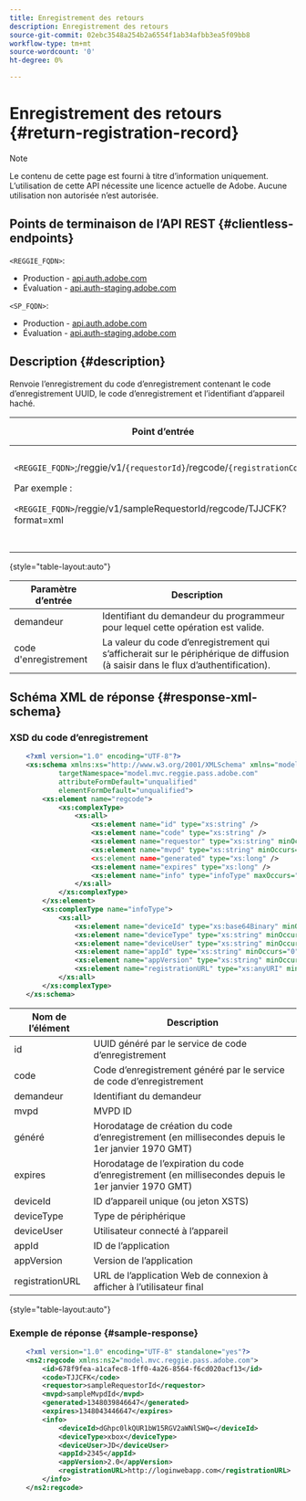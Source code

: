 ```yaml
---
title: Enregistrement des retours
description: Enregistrement des retours
source-git-commit: 02ebc3548a254b2a6554f1ab34afbb3ea5f09bb8
workflow-type: tm+mt
source-wordcount: '0'
ht-degree: 0%

---
```


# Enregistrement des retours {#return-registration-record}

>[!NOTE]
>
>Le contenu de cette page est fourni à titre d’information uniquement. L’utilisation de cette API nécessite une licence actuelle de Adobe. Aucune utilisation non autorisée n’est autorisée.


## Points de terminaison de l’API REST {#clientless-endpoints}

`<REGGIE_FQDN>`:

* Production - [api.auth.adobe.com](http://api.auth.adobe.com/)
* Évaluation - [api.auth-staging.adobe.com](http://api.auth-staging.adobe.com/)

`<SP_FQDN>`:

* Production - [api.auth.adobe.com](http://api.auth.adobe.com/)
* Évaluation - [api.auth-staging.adobe.com](http://api.auth-staging.adobe.com/)




## Description {#description}

Renvoie l’enregistrement du code d’enregistrement contenant le code d’enregistrement UUID, le code d’enregistrement et l’identifiant d’appareil haché.






| Point d’entrée | Appelé  </br>Par | Entrée   </br>Paramètres | HTTP  </br>Méthode | Réponse | HTTP  </br>Réponse |
| --- | --- | --- | --- | --- | --- |
| `<REGGIE_FQDN>`;/reggie/v1/`{requestorId}`/regcode/`{registrationCode}`<p>Par exemple :<p>`<REGGIE_FQDN>`/reggie/v1/sampleRequestorId/regcode/TJJCFK?format=xml | Application de diffusion en continu</br></br>ou</br></br>Service de programmation | 1. demandeur  </br>    (composant Chemin)</br>2.  code d&#39;enregistrement  </br>    (composant Chemin) | GET | XML ou JSON contenant un code d’enregistrement et des informations. Voir schéma et exemple ci-dessous. | 200 |

{style="table-layout:auto"}




| Paramètre d’entrée | Description |
| --- | --- |
| demandeur | Identifiant du demandeur du programmeur pour lequel cette opération est valide. |
| code d&#39;enregistrement | La valeur du code d’enregistrement qui s’afficherait sur le périphérique de diffusion (à saisir dans le flux d’authentification). |




## Schéma XML de réponse {#response-xml-schema}

### XSD du code d’enregistrement

```XML
    <?xml version="1.0" encoding="UTF-8"?>
    <xs:schema xmlns:xs="http://www.w3.org/2001/XMLSchema" xmlns="model.mvc.reggie.pass.adobe.com"
            targetNamespace="model.mvc.reggie.pass.adobe.com"
            attributeFormDefault="unqualified"
            elementFormDefault="unqualified">
        <xs:element name="regcode">
            <xs:complexType>
                <xs:all>
                    <xs:element name="id" type="xs:string" />
                    <xs:element name="code" type="xs:string" />
                    <xs:element name="requestor" type="xs:string" minOccurs="1" maxOccurs="1"/>
                    <xs:element name="mvpd" type="xs:string" minOccurs="1" maxOccurs="1"/
                    <xs:element name="generated" type="xs:long" />
                    <xs:element name="expires" type="xs:long" />
                    <xs:element name="info" type="infoType" maxOccurs="1"/>
                </xs:all>
            </xs:complexType>
        </xs:element>
        <xs:complexType name="infoType">
            <xs:all>
                <xs:element name="deviceId" type="xs:base64Binary" minOccurs="1" maxOccurs="1"/>
                <xs:element name="deviceType" type="xs:string" minOccurs="0" maxOccurs="1"/>
                <xs:element name="deviceUser" type="xs:string" minOccurs="0" maxOccurs="1"/>
                <xs:element name="appId" type="xs:string" minOccurs="0" maxOccurs="1"/>
                <xs:element name="appVersion" type="xs:string" minOccurs="0" maxOccurs="1"/>
                <xs:element name="registrationURL" type="xs:anyURI" minOccurs="0" maxOccurs="1"/>
            </xs:all>
        </xs:complexType>
    </xs:schema>
```

| Nom de l’élément | Description |
| --- | --- |
| id | UUID généré par le service de code d’enregistrement |
| code | Code d’enregistrement généré par le service de code d’enregistrement |
| demandeur | Identifiant du demandeur |
| mvpd | MVPD ID |
| généré | Horodatage de création du code d’enregistrement (en millisecondes depuis le 1er janvier 1970 GMT) |
| expires | Horodatage de l’expiration du code d’enregistrement (en millisecondes depuis le 1er janvier 1970 GMT) |
| deviceId | ID d’appareil unique (ou jeton XSTS) |
| deviceType | Type de périphérique |
| deviceUser | Utilisateur connecté à l’appareil |
| appId | ID de l’application |
| appVersion | Version de l’application |
| registrationURL | URL de l’application Web de connexion à afficher à l’utilisateur final |

{style="table-layout:auto"}

### Exemple de réponse {#sample-response}

```XML
    <?xml version="1.0" encoding="UTF-8" standalone="yes"?>
    <ns2:regcode xmlns:ns2="model.mvc.reggie.pass.adobe.com">
        <id>678f9fea-a1cafec8-1ff0-4a26-8564-f6cd020acf13</id>
        <code>TJJCFK</code>
        <requestor>sampleRequestorId</requestor>
        <mvpd>sampleMvpdId</mvpd>
        <generated>1348039846647</generated>
        <expires>1348043446647</expires>
        <info>
            <deviceId>dGhpc0lkQUR1bW15RGV2aWNlSWQ=</deviceId>
            <deviceType>xbox</deviceType>
            <deviceUser>JD</deviceUser>
            <appId>2345</appId>
            <appVersion>2.0</appVersion>
            <registrationURL>http://loginwebapp.com</registrationURL>
        </info>
    </ns2:regcode>
```
